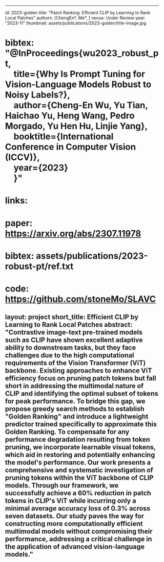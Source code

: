 
---
id:             2023-golden
title:          "Patch Ranking: Efficient CLIP by Learning to Rank Local Patches"
authors:        [ChengEn*, Me*, ]
venue:          Under Review
year:           "2023-11"
thumbnail:      assets/publications/2023-golden/title-image.jpg
# bibtex:         "@InProceedings{wu2023_robust_pt,<br>&emsp;title={Why Is Prompt Tuning for Vision-Language Models Robust to Noisy Labels?},<br>&emsp;author={Cheng-En Wu, Yu Tian, Haichao Yu, Heng Wang, Pedro Morgado, Yu Hen Hu, Linjie Yang},<br>&emsp;booktitle={International Conference in Computer Vision (ICCV)},<br>&emsp;year={2023}<br>&emsp;}"
# links:
#    paper:      https://arxiv.org/abs/2307.11978
#    bibtex:     assets/publications/2023-robust-pt/ref.txt
#    code:       https://github.com/stoneMo/SLAVC

layout: project
short_title: Efficient CLIP by Learning to Rank Local Patches
abstract: "Contrastive image-text pre-trained models such as CLIP have shown excellent adaptive ability to downstream tasks, but they face challenges due to the high computational requirements of the Vision Transformer (ViT) backbone. Existing approaches to enhance ViT efficiency focus on pruning patch tokens but fall short in addressing the multimodal nature of CLIP and identifying the optimal subset of tokens for peak performance. To bridge this gap, we propose greedy search methods to establish "Golden Ranking" and introduce a lightweight predictor trained specifically to approximate this Golden Ranking. To compensate for any performance degradation resulting from token pruning, we incorporate learnable visual tokens, which aid in restoring and potentially enhancing the model's performance. Our work presents a comprehensive and systematic investigation of pruning tokens within the ViT backbone of CLIP models. Through our framework, we successfully achieve a 60% reduction in patch tokens in CLIP's ViT while incurring only a minimal average accuracy loss of 0.3% across seven datasets. Our study paves the way for constructing more computationally efficient multimodal models without compromising their performance, addressing a critical challenge in the application of advanced vision-language models."
---